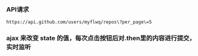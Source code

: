 ### API请求

```
https://api.github.com/users/myflwq/repos\?per_page\=5
```


### ajax 来改变 state 的值，每次点击按钮后对.then里的内容进行提交，实时监听
